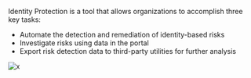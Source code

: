 Identity Protection is a tool that allows organizations to accomplish three key tasks:
- Automate the detection and remediation of identity-based risks
- Investigate risks using data in the portal
- Export risk detection data to third-party utilities for further analysis

![x](https://i.imgur.com/Sawp0dx.png)
